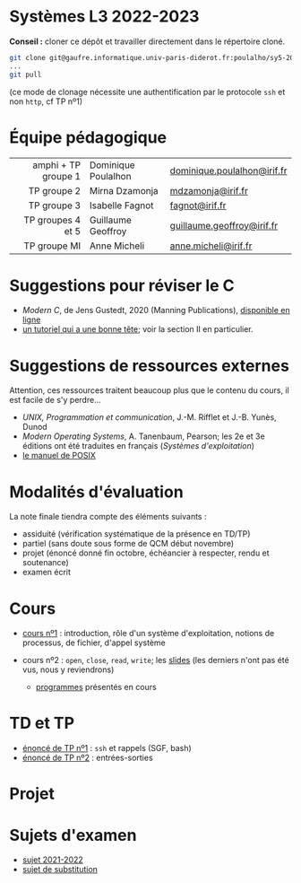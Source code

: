 Systèmes L3 2022-2023
=================

**Conseil :** cloner ce dépôt et travailler directement dans le répertoire cloné.

```bash
git clone git@gaufre.informatique.univ-paris-diderot.fr:poulalho/sy5-2022-2023.git
...
git pull
```
(ce mode de clonage nécessite une authentification par le protocole `ssh`
et non `http`, cf TP nº1)

# Équipe pédagogique

| | | |
|---:|---|---|
| amphi + TP groupe 1 | Dominique Poulalhon | dominique.poulalhon@irif.fr |
| TP groupe 2 | Mirna Dzamonja | mdzamonja@irif.fr |
| TP groupe 3 | Isabelle Fagnot | fagnot@irif.fr |
| TP groupes 4 et 5 | Guillaume Geoffroy |  guillaume.geoffroy@irif.fr |
| TP groupe  MI | Anne Micheli | anne.micheli@irif.fr |


# Suggestions pour réviser le C

* _Modern C_, de Jens Gustedt, 2020 (Manning Publications), [disponible en
  ligne](https://modernc.gforge.inria.fr/)
* [un tutoriel qui a une bonne
  tête](https://zestedesavoir.com/tutoriels/755/le-langage-c-1/); voir la
  section II en particulier.

# Suggestions de ressources externes 

Attention, ces ressources traitent beaucoup plus que le contenu du cours,
il est facile de s'y perdre...

* _UNIX, Programmation et communication_, J.-M. Rifflet et J.-B. Yunès, Dunod
* _Modern Operating Systems_, A. Tanenbaum, Pearson; les 2e et 3e éditions ont été traduites en français (_Systèmes d'exploitation_)
* [le manuel de POSIX](https://pubs.opengroup.org/onlinepubs/9699919799/)


# Modalités d'évaluation

La note finale tiendra compte des éléments suivants :
* assiduité (vérification systématique de la présence en TD/TP)
* partiel (sans doute sous forme de QCM début novembre)
* projet (énoncé donné fin octobre, échéancier à respecter, rendu et
  soutenance)
* examen écrit


# Cours

* [cours nº1](Cours/cours_1.pdf) : introduction, rôle d'un système
  d'exploitation, notions de processus, de fichier, d'appel système

* cours nº2 : `open`, `close`, `read`, `write`; les [slides](Cours/cours_2.pdf) 
  (les derniers n'ont pas été vus, nous y reviendrons)
  + [programmes](Cours/code_cours_2) présentés en cours


# TD et TP

* [énoncé de TP nº1](TP/TP1/tp1.pdf) : `ssh` et rappels (SGF, bash)
* [énoncé de TP nº2](TP/TP1/tp2.md) : entrées-sorties


# Projet


# Sujets d'examen

* [sujet 2021-2022](Examens/examen_2021-2022_session1_SY5.pdf)
* [sujet de substitution](Examens/substitution_2021-2022_SY5.pdf)


